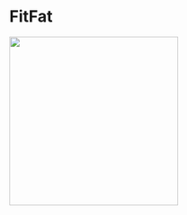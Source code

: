 # FitFat

<img src="[https://link-ke-gambar.com/gambar.png](https://github.com/user-attachments/assets/f0d8b57c-6134-4fed-82d3-09e090af4ec6)" width="300"/>
